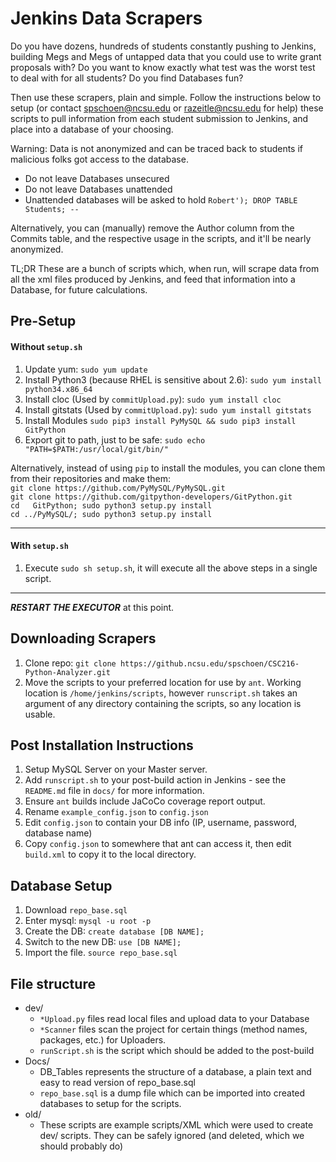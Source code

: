 # Jenkins Data Scrapers

Do you have dozens, hundreds of students constantly pushing to Jenkins, building Megs and Megs of untapped data that you could use to write grant proposals with?  Do you want to know exactly what test was the worst test to deal with for all students?  Do you find Databases fun?

Then use these scrapers, plain and simple.  Follow the instructions below to setup (or contact spschoen@ncsu.edu or razeitle@ncsu.edu for help) these scripts to pull information from each student submission to Jenkins, and place into a database of your choosing.

Warning: Data is not anonymized and can be traced back to students if malicious folks got access to the database.

 * Do not leave Databases unsecured
 * Do not leave Databases unattended
 * Unattended databases will be asked to hold ```Robert'); DROP TABLE Students; --```

Alternatively, you can (manually) remove the Author column from the Commits table, and the respective usage in the scripts, and it'll be nearly anonymized.

TL;DR These are a bunch of scripts which, when run, will scrape data from all the xml files produced by Jenkins, and feed that information into a Database, for future calculations.

## Pre-Setup
#### Without `setup.sh`

1. Update yum: ```sudo yum update```
2. Install Python3 (because RHEL is sensitive about 2.6): ```sudo yum install python34.x86_64```
3. Install cloc (Used by `commitUpload.py`): ```sudo yum install cloc```
3. Install gitstats (Used by `commitUpload.py`): ```sudo yum install gitstats```
4. Install Modules ```sudo pip3 install PyMySQL && sudo pip3 install GitPython```
5. Export git to path, just to be safe: ```sudo echo "PATH=$PATH:/usr/local/git/bin/"```

Alternatively, instead of using `pip` to install the modules, you can clone them from their repositories and make them:    
```git clone https://github.com/PyMySQL/PyMySQL.git```    
```git clone https://github.com/gitpython-developers/GitPython.git```    
```cd   GitPython; sudo python3 setup.py install```    
```cd ../PyMySQL/; sudo python3 setup.py install```

___

#### With `setup.sh`

1. Execute ```sudo sh setup.sh```, it will execute all the above steps in a single script.

___

***RESTART THE EXECUTOR*** at this point.

## Downloading Scrapers

1. Clone repo: ```git clone https://github.ncsu.edu/spschoen/CSC216-Python-Analyzer.git```
2. Move the scripts to your preferred location for use by `ant`.  Working location is `/home/jenkins/scripts`, however `runscript.sh` takes an argument of any directory containing the scripts, so any location is usable.

## Post Installation Instructions

1. Setup MySQL Server on your Master server.
2. Add `runscript.sh` to your post-build action in Jenkins - see the `README.md` file in `docs/` for more information.
3. Ensure `ant` builds include JaCoCo coverage report output.
4. Rename `example_config.json` to `config.json`
5. Edit `config.json` to contain your DB info (IP, username, password, database name)
6. Copy `config.json` to somewhere that ant can access it, then edit `build.xml` to copy it to the local directory.


## Database Setup

1. Download `repo_base.sql`
2. Enter mysql: ```mysql -u root -p```
3. Create the DB: ```create database [DB NAME];```
4. Switch to the new DB: ```use [DB NAME];```
5. Import the file. ```source repo_base.sql```

## File structure

* dev/
  * `*Upload.py` files read local files and upload data to your Database
  * `*Scanner` files scan the project for certain things (method names, packages, etc.) for Uploaders.
  * `runScript.sh` is the script which should be added to the post-build
* Docs/
  * DB_Tables represents the structure of a database, a plain text and easy to read version of repo_base.sql
  * `repo_base.sql` is a dump file which can be imported into created databases to setup for the scripts.
* old/
  * These scripts are example scripts/XML which were used to create dev/ scripts.  They can be safely ignored (and deleted, which we should probably do)
